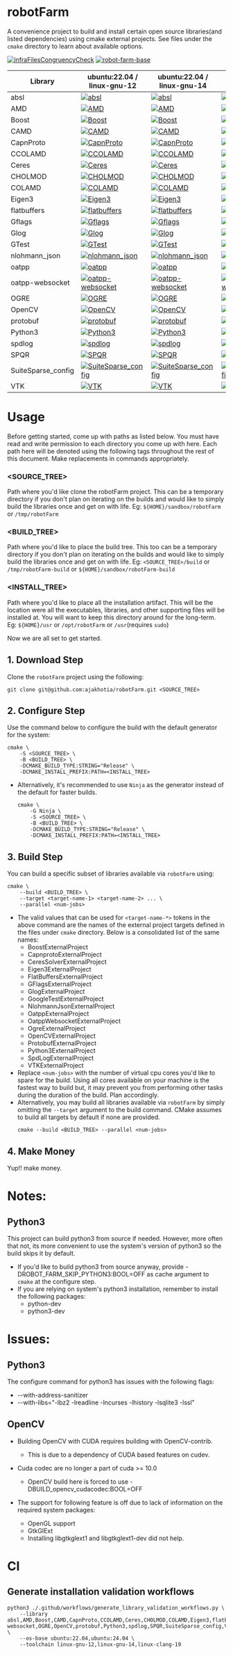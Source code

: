# robotFarm
A convenience project to build and install certain open source libraries(and listed dependencies)
using cmake external projects. See files under the `cmake` directory to learn about available
options. 

[![infraFilesCongruencyCheck](https://github.com/ajakhotia/robotFarm/actions/workflows/infraFilesCongruencyCheck.yaml/badge.svg)](https://github.com/ajakhotia/robotFarm/actions/workflows/infraFilesCongruencyCheck.yaml)  [![robot-farm-base](https://github.com/ajakhotia/robotFarm/actions/workflows/robot-farm-base.yaml/badge.svg)](https://github.com/ajakhotia/robotFarm/actions/workflows/robot-farm-base.yaml)

| Library | ubuntu:22.04 / linux-gnu-12 | ubuntu:22.04 / linux-gnu-14 | ubuntu:22.04 / linux-clang-19 | ubuntu:24.04 / linux-gnu-12 | ubuntu:24.04 / linux-gnu-14 | ubuntu:24.04 / linux-clang-19 |
| --- | --- | --- | --- | --- | --- | --- |
| absl | [![absl](https://github.com/ajakhotia/robotFarm/actions/workflows/validate-absl-ubuntu-22-04-linux-gnu-12.yaml/badge.svg)](https://github.com/ajakhotia/robotFarm/actions/workflows/validate-absl-ubuntu-22-04-linux-gnu-12.yaml) | [![absl](https://github.com/ajakhotia/robotFarm/actions/workflows/validate-absl-ubuntu-22-04-linux-gnu-14.yaml/badge.svg)](https://github.com/ajakhotia/robotFarm/actions/workflows/validate-absl-ubuntu-22-04-linux-gnu-14.yaml) | [![absl](https://github.com/ajakhotia/robotFarm/actions/workflows/validate-absl-ubuntu-22-04-linux-clang-19.yaml/badge.svg)](https://github.com/ajakhotia/robotFarm/actions/workflows/validate-absl-ubuntu-22-04-linux-clang-19.yaml) | [![absl](https://github.com/ajakhotia/robotFarm/actions/workflows/validate-absl-ubuntu-24-04-linux-gnu-12.yaml/badge.svg)](https://github.com/ajakhotia/robotFarm/actions/workflows/validate-absl-ubuntu-24-04-linux-gnu-12.yaml) | [![absl](https://github.com/ajakhotia/robotFarm/actions/workflows/validate-absl-ubuntu-24-04-linux-gnu-14.yaml/badge.svg)](https://github.com/ajakhotia/robotFarm/actions/workflows/validate-absl-ubuntu-24-04-linux-gnu-14.yaml) | [![absl](https://github.com/ajakhotia/robotFarm/actions/workflows/validate-absl-ubuntu-24-04-linux-clang-19.yaml/badge.svg)](https://github.com/ajakhotia/robotFarm/actions/workflows/validate-absl-ubuntu-24-04-linux-clang-19.yaml) |
| AMD | [![AMD](https://github.com/ajakhotia/robotFarm/actions/workflows/validate-AMD-ubuntu-22-04-linux-gnu-12.yaml/badge.svg)](https://github.com/ajakhotia/robotFarm/actions/workflows/validate-AMD-ubuntu-22-04-linux-gnu-12.yaml) | [![AMD](https://github.com/ajakhotia/robotFarm/actions/workflows/validate-AMD-ubuntu-22-04-linux-gnu-14.yaml/badge.svg)](https://github.com/ajakhotia/robotFarm/actions/workflows/validate-AMD-ubuntu-22-04-linux-gnu-14.yaml) | [![AMD](https://github.com/ajakhotia/robotFarm/actions/workflows/validate-AMD-ubuntu-22-04-linux-clang-19.yaml/badge.svg)](https://github.com/ajakhotia/robotFarm/actions/workflows/validate-AMD-ubuntu-22-04-linux-clang-19.yaml) | [![AMD](https://github.com/ajakhotia/robotFarm/actions/workflows/validate-AMD-ubuntu-24-04-linux-gnu-12.yaml/badge.svg)](https://github.com/ajakhotia/robotFarm/actions/workflows/validate-AMD-ubuntu-24-04-linux-gnu-12.yaml) | [![AMD](https://github.com/ajakhotia/robotFarm/actions/workflows/validate-AMD-ubuntu-24-04-linux-gnu-14.yaml/badge.svg)](https://github.com/ajakhotia/robotFarm/actions/workflows/validate-AMD-ubuntu-24-04-linux-gnu-14.yaml) | [![AMD](https://github.com/ajakhotia/robotFarm/actions/workflows/validate-AMD-ubuntu-24-04-linux-clang-19.yaml/badge.svg)](https://github.com/ajakhotia/robotFarm/actions/workflows/validate-AMD-ubuntu-24-04-linux-clang-19.yaml) |
| Boost | [![Boost](https://github.com/ajakhotia/robotFarm/actions/workflows/validate-Boost-ubuntu-22-04-linux-gnu-12.yaml/badge.svg)](https://github.com/ajakhotia/robotFarm/actions/workflows/validate-Boost-ubuntu-22-04-linux-gnu-12.yaml) | [![Boost](https://github.com/ajakhotia/robotFarm/actions/workflows/validate-Boost-ubuntu-22-04-linux-gnu-14.yaml/badge.svg)](https://github.com/ajakhotia/robotFarm/actions/workflows/validate-Boost-ubuntu-22-04-linux-gnu-14.yaml) | [![Boost](https://github.com/ajakhotia/robotFarm/actions/workflows/validate-Boost-ubuntu-22-04-linux-clang-19.yaml/badge.svg)](https://github.com/ajakhotia/robotFarm/actions/workflows/validate-Boost-ubuntu-22-04-linux-clang-19.yaml) | [![Boost](https://github.com/ajakhotia/robotFarm/actions/workflows/validate-Boost-ubuntu-24-04-linux-gnu-12.yaml/badge.svg)](https://github.com/ajakhotia/robotFarm/actions/workflows/validate-Boost-ubuntu-24-04-linux-gnu-12.yaml) | [![Boost](https://github.com/ajakhotia/robotFarm/actions/workflows/validate-Boost-ubuntu-24-04-linux-gnu-14.yaml/badge.svg)](https://github.com/ajakhotia/robotFarm/actions/workflows/validate-Boost-ubuntu-24-04-linux-gnu-14.yaml) | [![Boost](https://github.com/ajakhotia/robotFarm/actions/workflows/validate-Boost-ubuntu-24-04-linux-clang-19.yaml/badge.svg)](https://github.com/ajakhotia/robotFarm/actions/workflows/validate-Boost-ubuntu-24-04-linux-clang-19.yaml) |
| CAMD | [![CAMD](https://github.com/ajakhotia/robotFarm/actions/workflows/validate-CAMD-ubuntu-22-04-linux-gnu-12.yaml/badge.svg)](https://github.com/ajakhotia/robotFarm/actions/workflows/validate-CAMD-ubuntu-22-04-linux-gnu-12.yaml) | [![CAMD](https://github.com/ajakhotia/robotFarm/actions/workflows/validate-CAMD-ubuntu-22-04-linux-gnu-14.yaml/badge.svg)](https://github.com/ajakhotia/robotFarm/actions/workflows/validate-CAMD-ubuntu-22-04-linux-gnu-14.yaml) | [![CAMD](https://github.com/ajakhotia/robotFarm/actions/workflows/validate-CAMD-ubuntu-22-04-linux-clang-19.yaml/badge.svg)](https://github.com/ajakhotia/robotFarm/actions/workflows/validate-CAMD-ubuntu-22-04-linux-clang-19.yaml) | [![CAMD](https://github.com/ajakhotia/robotFarm/actions/workflows/validate-CAMD-ubuntu-24-04-linux-gnu-12.yaml/badge.svg)](https://github.com/ajakhotia/robotFarm/actions/workflows/validate-CAMD-ubuntu-24-04-linux-gnu-12.yaml) | [![CAMD](https://github.com/ajakhotia/robotFarm/actions/workflows/validate-CAMD-ubuntu-24-04-linux-gnu-14.yaml/badge.svg)](https://github.com/ajakhotia/robotFarm/actions/workflows/validate-CAMD-ubuntu-24-04-linux-gnu-14.yaml) | [![CAMD](https://github.com/ajakhotia/robotFarm/actions/workflows/validate-CAMD-ubuntu-24-04-linux-clang-19.yaml/badge.svg)](https://github.com/ajakhotia/robotFarm/actions/workflows/validate-CAMD-ubuntu-24-04-linux-clang-19.yaml) |
| CapnProto | [![CapnProto](https://github.com/ajakhotia/robotFarm/actions/workflows/validate-CapnProto-ubuntu-22-04-linux-gnu-12.yaml/badge.svg)](https://github.com/ajakhotia/robotFarm/actions/workflows/validate-CapnProto-ubuntu-22-04-linux-gnu-12.yaml) | [![CapnProto](https://github.com/ajakhotia/robotFarm/actions/workflows/validate-CapnProto-ubuntu-22-04-linux-gnu-14.yaml/badge.svg)](https://github.com/ajakhotia/robotFarm/actions/workflows/validate-CapnProto-ubuntu-22-04-linux-gnu-14.yaml) | [![CapnProto](https://github.com/ajakhotia/robotFarm/actions/workflows/validate-CapnProto-ubuntu-22-04-linux-clang-19.yaml/badge.svg)](https://github.com/ajakhotia/robotFarm/actions/workflows/validate-CapnProto-ubuntu-22-04-linux-clang-19.yaml) | [![CapnProto](https://github.com/ajakhotia/robotFarm/actions/workflows/validate-CapnProto-ubuntu-24-04-linux-gnu-12.yaml/badge.svg)](https://github.com/ajakhotia/robotFarm/actions/workflows/validate-CapnProto-ubuntu-24-04-linux-gnu-12.yaml) | [![CapnProto](https://github.com/ajakhotia/robotFarm/actions/workflows/validate-CapnProto-ubuntu-24-04-linux-gnu-14.yaml/badge.svg)](https://github.com/ajakhotia/robotFarm/actions/workflows/validate-CapnProto-ubuntu-24-04-linux-gnu-14.yaml) | [![CapnProto](https://github.com/ajakhotia/robotFarm/actions/workflows/validate-CapnProto-ubuntu-24-04-linux-clang-19.yaml/badge.svg)](https://github.com/ajakhotia/robotFarm/actions/workflows/validate-CapnProto-ubuntu-24-04-linux-clang-19.yaml) |
| CCOLAMD | [![CCOLAMD](https://github.com/ajakhotia/robotFarm/actions/workflows/validate-CCOLAMD-ubuntu-22-04-linux-gnu-12.yaml/badge.svg)](https://github.com/ajakhotia/robotFarm/actions/workflows/validate-CCOLAMD-ubuntu-22-04-linux-gnu-12.yaml) | [![CCOLAMD](https://github.com/ajakhotia/robotFarm/actions/workflows/validate-CCOLAMD-ubuntu-22-04-linux-gnu-14.yaml/badge.svg)](https://github.com/ajakhotia/robotFarm/actions/workflows/validate-CCOLAMD-ubuntu-22-04-linux-gnu-14.yaml) | [![CCOLAMD](https://github.com/ajakhotia/robotFarm/actions/workflows/validate-CCOLAMD-ubuntu-22-04-linux-clang-19.yaml/badge.svg)](https://github.com/ajakhotia/robotFarm/actions/workflows/validate-CCOLAMD-ubuntu-22-04-linux-clang-19.yaml) | [![CCOLAMD](https://github.com/ajakhotia/robotFarm/actions/workflows/validate-CCOLAMD-ubuntu-24-04-linux-gnu-12.yaml/badge.svg)](https://github.com/ajakhotia/robotFarm/actions/workflows/validate-CCOLAMD-ubuntu-24-04-linux-gnu-12.yaml) | [![CCOLAMD](https://github.com/ajakhotia/robotFarm/actions/workflows/validate-CCOLAMD-ubuntu-24-04-linux-gnu-14.yaml/badge.svg)](https://github.com/ajakhotia/robotFarm/actions/workflows/validate-CCOLAMD-ubuntu-24-04-linux-gnu-14.yaml) | [![CCOLAMD](https://github.com/ajakhotia/robotFarm/actions/workflows/validate-CCOLAMD-ubuntu-24-04-linux-clang-19.yaml/badge.svg)](https://github.com/ajakhotia/robotFarm/actions/workflows/validate-CCOLAMD-ubuntu-24-04-linux-clang-19.yaml) |
| Ceres | [![Ceres](https://github.com/ajakhotia/robotFarm/actions/workflows/validate-Ceres-ubuntu-22-04-linux-gnu-12.yaml/badge.svg)](https://github.com/ajakhotia/robotFarm/actions/workflows/validate-Ceres-ubuntu-22-04-linux-gnu-12.yaml) | [![Ceres](https://github.com/ajakhotia/robotFarm/actions/workflows/validate-Ceres-ubuntu-22-04-linux-gnu-14.yaml/badge.svg)](https://github.com/ajakhotia/robotFarm/actions/workflows/validate-Ceres-ubuntu-22-04-linux-gnu-14.yaml) | [![Ceres](https://github.com/ajakhotia/robotFarm/actions/workflows/validate-Ceres-ubuntu-22-04-linux-clang-19.yaml/badge.svg)](https://github.com/ajakhotia/robotFarm/actions/workflows/validate-Ceres-ubuntu-22-04-linux-clang-19.yaml) | [![Ceres](https://github.com/ajakhotia/robotFarm/actions/workflows/validate-Ceres-ubuntu-24-04-linux-gnu-12.yaml/badge.svg)](https://github.com/ajakhotia/robotFarm/actions/workflows/validate-Ceres-ubuntu-24-04-linux-gnu-12.yaml) | [![Ceres](https://github.com/ajakhotia/robotFarm/actions/workflows/validate-Ceres-ubuntu-24-04-linux-gnu-14.yaml/badge.svg)](https://github.com/ajakhotia/robotFarm/actions/workflows/validate-Ceres-ubuntu-24-04-linux-gnu-14.yaml) | [![Ceres](https://github.com/ajakhotia/robotFarm/actions/workflows/validate-Ceres-ubuntu-24-04-linux-clang-19.yaml/badge.svg)](https://github.com/ajakhotia/robotFarm/actions/workflows/validate-Ceres-ubuntu-24-04-linux-clang-19.yaml) |
| CHOLMOD | [![CHOLMOD](https://github.com/ajakhotia/robotFarm/actions/workflows/validate-CHOLMOD-ubuntu-22-04-linux-gnu-12.yaml/badge.svg)](https://github.com/ajakhotia/robotFarm/actions/workflows/validate-CHOLMOD-ubuntu-22-04-linux-gnu-12.yaml) | [![CHOLMOD](https://github.com/ajakhotia/robotFarm/actions/workflows/validate-CHOLMOD-ubuntu-22-04-linux-gnu-14.yaml/badge.svg)](https://github.com/ajakhotia/robotFarm/actions/workflows/validate-CHOLMOD-ubuntu-22-04-linux-gnu-14.yaml) | [![CHOLMOD](https://github.com/ajakhotia/robotFarm/actions/workflows/validate-CHOLMOD-ubuntu-22-04-linux-clang-19.yaml/badge.svg)](https://github.com/ajakhotia/robotFarm/actions/workflows/validate-CHOLMOD-ubuntu-22-04-linux-clang-19.yaml) | [![CHOLMOD](https://github.com/ajakhotia/robotFarm/actions/workflows/validate-CHOLMOD-ubuntu-24-04-linux-gnu-12.yaml/badge.svg)](https://github.com/ajakhotia/robotFarm/actions/workflows/validate-CHOLMOD-ubuntu-24-04-linux-gnu-12.yaml) | [![CHOLMOD](https://github.com/ajakhotia/robotFarm/actions/workflows/validate-CHOLMOD-ubuntu-24-04-linux-gnu-14.yaml/badge.svg)](https://github.com/ajakhotia/robotFarm/actions/workflows/validate-CHOLMOD-ubuntu-24-04-linux-gnu-14.yaml) | [![CHOLMOD](https://github.com/ajakhotia/robotFarm/actions/workflows/validate-CHOLMOD-ubuntu-24-04-linux-clang-19.yaml/badge.svg)](https://github.com/ajakhotia/robotFarm/actions/workflows/validate-CHOLMOD-ubuntu-24-04-linux-clang-19.yaml) |
| COLAMD | [![COLAMD](https://github.com/ajakhotia/robotFarm/actions/workflows/validate-COLAMD-ubuntu-22-04-linux-gnu-12.yaml/badge.svg)](https://github.com/ajakhotia/robotFarm/actions/workflows/validate-COLAMD-ubuntu-22-04-linux-gnu-12.yaml) | [![COLAMD](https://github.com/ajakhotia/robotFarm/actions/workflows/validate-COLAMD-ubuntu-22-04-linux-gnu-14.yaml/badge.svg)](https://github.com/ajakhotia/robotFarm/actions/workflows/validate-COLAMD-ubuntu-22-04-linux-gnu-14.yaml) | [![COLAMD](https://github.com/ajakhotia/robotFarm/actions/workflows/validate-COLAMD-ubuntu-22-04-linux-clang-19.yaml/badge.svg)](https://github.com/ajakhotia/robotFarm/actions/workflows/validate-COLAMD-ubuntu-22-04-linux-clang-19.yaml) | [![COLAMD](https://github.com/ajakhotia/robotFarm/actions/workflows/validate-COLAMD-ubuntu-24-04-linux-gnu-12.yaml/badge.svg)](https://github.com/ajakhotia/robotFarm/actions/workflows/validate-COLAMD-ubuntu-24-04-linux-gnu-12.yaml) | [![COLAMD](https://github.com/ajakhotia/robotFarm/actions/workflows/validate-COLAMD-ubuntu-24-04-linux-gnu-14.yaml/badge.svg)](https://github.com/ajakhotia/robotFarm/actions/workflows/validate-COLAMD-ubuntu-24-04-linux-gnu-14.yaml) | [![COLAMD](https://github.com/ajakhotia/robotFarm/actions/workflows/validate-COLAMD-ubuntu-24-04-linux-clang-19.yaml/badge.svg)](https://github.com/ajakhotia/robotFarm/actions/workflows/validate-COLAMD-ubuntu-24-04-linux-clang-19.yaml) |
| Eigen3 | [![Eigen3](https://github.com/ajakhotia/robotFarm/actions/workflows/validate-Eigen3-ubuntu-22-04-linux-gnu-12.yaml/badge.svg)](https://github.com/ajakhotia/robotFarm/actions/workflows/validate-Eigen3-ubuntu-22-04-linux-gnu-12.yaml) | [![Eigen3](https://github.com/ajakhotia/robotFarm/actions/workflows/validate-Eigen3-ubuntu-22-04-linux-gnu-14.yaml/badge.svg)](https://github.com/ajakhotia/robotFarm/actions/workflows/validate-Eigen3-ubuntu-22-04-linux-gnu-14.yaml) | [![Eigen3](https://github.com/ajakhotia/robotFarm/actions/workflows/validate-Eigen3-ubuntu-22-04-linux-clang-19.yaml/badge.svg)](https://github.com/ajakhotia/robotFarm/actions/workflows/validate-Eigen3-ubuntu-22-04-linux-clang-19.yaml) | [![Eigen3](https://github.com/ajakhotia/robotFarm/actions/workflows/validate-Eigen3-ubuntu-24-04-linux-gnu-12.yaml/badge.svg)](https://github.com/ajakhotia/robotFarm/actions/workflows/validate-Eigen3-ubuntu-24-04-linux-gnu-12.yaml) | [![Eigen3](https://github.com/ajakhotia/robotFarm/actions/workflows/validate-Eigen3-ubuntu-24-04-linux-gnu-14.yaml/badge.svg)](https://github.com/ajakhotia/robotFarm/actions/workflows/validate-Eigen3-ubuntu-24-04-linux-gnu-14.yaml) | [![Eigen3](https://github.com/ajakhotia/robotFarm/actions/workflows/validate-Eigen3-ubuntu-24-04-linux-clang-19.yaml/badge.svg)](https://github.com/ajakhotia/robotFarm/actions/workflows/validate-Eigen3-ubuntu-24-04-linux-clang-19.yaml) |
| flatbuffers | [![flatbuffers](https://github.com/ajakhotia/robotFarm/actions/workflows/validate-flatbuffers-ubuntu-22-04-linux-gnu-12.yaml/badge.svg)](https://github.com/ajakhotia/robotFarm/actions/workflows/validate-flatbuffers-ubuntu-22-04-linux-gnu-12.yaml) | [![flatbuffers](https://github.com/ajakhotia/robotFarm/actions/workflows/validate-flatbuffers-ubuntu-22-04-linux-gnu-14.yaml/badge.svg)](https://github.com/ajakhotia/robotFarm/actions/workflows/validate-flatbuffers-ubuntu-22-04-linux-gnu-14.yaml) | [![flatbuffers](https://github.com/ajakhotia/robotFarm/actions/workflows/validate-flatbuffers-ubuntu-22-04-linux-clang-19.yaml/badge.svg)](https://github.com/ajakhotia/robotFarm/actions/workflows/validate-flatbuffers-ubuntu-22-04-linux-clang-19.yaml) | [![flatbuffers](https://github.com/ajakhotia/robotFarm/actions/workflows/validate-flatbuffers-ubuntu-24-04-linux-gnu-12.yaml/badge.svg)](https://github.com/ajakhotia/robotFarm/actions/workflows/validate-flatbuffers-ubuntu-24-04-linux-gnu-12.yaml) | [![flatbuffers](https://github.com/ajakhotia/robotFarm/actions/workflows/validate-flatbuffers-ubuntu-24-04-linux-gnu-14.yaml/badge.svg)](https://github.com/ajakhotia/robotFarm/actions/workflows/validate-flatbuffers-ubuntu-24-04-linux-gnu-14.yaml) | [![flatbuffers](https://github.com/ajakhotia/robotFarm/actions/workflows/validate-flatbuffers-ubuntu-24-04-linux-clang-19.yaml/badge.svg)](https://github.com/ajakhotia/robotFarm/actions/workflows/validate-flatbuffers-ubuntu-24-04-linux-clang-19.yaml) |
| Gflags | [![Gflags](https://github.com/ajakhotia/robotFarm/actions/workflows/validate-Gflags-ubuntu-22-04-linux-gnu-12.yaml/badge.svg)](https://github.com/ajakhotia/robotFarm/actions/workflows/validate-Gflags-ubuntu-22-04-linux-gnu-12.yaml) | [![Gflags](https://github.com/ajakhotia/robotFarm/actions/workflows/validate-Gflags-ubuntu-22-04-linux-gnu-14.yaml/badge.svg)](https://github.com/ajakhotia/robotFarm/actions/workflows/validate-Gflags-ubuntu-22-04-linux-gnu-14.yaml) | [![Gflags](https://github.com/ajakhotia/robotFarm/actions/workflows/validate-Gflags-ubuntu-22-04-linux-clang-19.yaml/badge.svg)](https://github.com/ajakhotia/robotFarm/actions/workflows/validate-Gflags-ubuntu-22-04-linux-clang-19.yaml) | [![Gflags](https://github.com/ajakhotia/robotFarm/actions/workflows/validate-Gflags-ubuntu-24-04-linux-gnu-12.yaml/badge.svg)](https://github.com/ajakhotia/robotFarm/actions/workflows/validate-Gflags-ubuntu-24-04-linux-gnu-12.yaml) | [![Gflags](https://github.com/ajakhotia/robotFarm/actions/workflows/validate-Gflags-ubuntu-24-04-linux-gnu-14.yaml/badge.svg)](https://github.com/ajakhotia/robotFarm/actions/workflows/validate-Gflags-ubuntu-24-04-linux-gnu-14.yaml) | [![Gflags](https://github.com/ajakhotia/robotFarm/actions/workflows/validate-Gflags-ubuntu-24-04-linux-clang-19.yaml/badge.svg)](https://github.com/ajakhotia/robotFarm/actions/workflows/validate-Gflags-ubuntu-24-04-linux-clang-19.yaml) |
| Glog | [![Glog](https://github.com/ajakhotia/robotFarm/actions/workflows/validate-Glog-ubuntu-22-04-linux-gnu-12.yaml/badge.svg)](https://github.com/ajakhotia/robotFarm/actions/workflows/validate-Glog-ubuntu-22-04-linux-gnu-12.yaml) | [![Glog](https://github.com/ajakhotia/robotFarm/actions/workflows/validate-Glog-ubuntu-22-04-linux-gnu-14.yaml/badge.svg)](https://github.com/ajakhotia/robotFarm/actions/workflows/validate-Glog-ubuntu-22-04-linux-gnu-14.yaml) | [![Glog](https://github.com/ajakhotia/robotFarm/actions/workflows/validate-Glog-ubuntu-22-04-linux-clang-19.yaml/badge.svg)](https://github.com/ajakhotia/robotFarm/actions/workflows/validate-Glog-ubuntu-22-04-linux-clang-19.yaml) | [![Glog](https://github.com/ajakhotia/robotFarm/actions/workflows/validate-Glog-ubuntu-24-04-linux-gnu-12.yaml/badge.svg)](https://github.com/ajakhotia/robotFarm/actions/workflows/validate-Glog-ubuntu-24-04-linux-gnu-12.yaml) | [![Glog](https://github.com/ajakhotia/robotFarm/actions/workflows/validate-Glog-ubuntu-24-04-linux-gnu-14.yaml/badge.svg)](https://github.com/ajakhotia/robotFarm/actions/workflows/validate-Glog-ubuntu-24-04-linux-gnu-14.yaml) | [![Glog](https://github.com/ajakhotia/robotFarm/actions/workflows/validate-Glog-ubuntu-24-04-linux-clang-19.yaml/badge.svg)](https://github.com/ajakhotia/robotFarm/actions/workflows/validate-Glog-ubuntu-24-04-linux-clang-19.yaml) |
| GTest | [![GTest](https://github.com/ajakhotia/robotFarm/actions/workflows/validate-GTest-ubuntu-22-04-linux-gnu-12.yaml/badge.svg)](https://github.com/ajakhotia/robotFarm/actions/workflows/validate-GTest-ubuntu-22-04-linux-gnu-12.yaml) | [![GTest](https://github.com/ajakhotia/robotFarm/actions/workflows/validate-GTest-ubuntu-22-04-linux-gnu-14.yaml/badge.svg)](https://github.com/ajakhotia/robotFarm/actions/workflows/validate-GTest-ubuntu-22-04-linux-gnu-14.yaml) | [![GTest](https://github.com/ajakhotia/robotFarm/actions/workflows/validate-GTest-ubuntu-22-04-linux-clang-19.yaml/badge.svg)](https://github.com/ajakhotia/robotFarm/actions/workflows/validate-GTest-ubuntu-22-04-linux-clang-19.yaml) | [![GTest](https://github.com/ajakhotia/robotFarm/actions/workflows/validate-GTest-ubuntu-24-04-linux-gnu-12.yaml/badge.svg)](https://github.com/ajakhotia/robotFarm/actions/workflows/validate-GTest-ubuntu-24-04-linux-gnu-12.yaml) | [![GTest](https://github.com/ajakhotia/robotFarm/actions/workflows/validate-GTest-ubuntu-24-04-linux-gnu-14.yaml/badge.svg)](https://github.com/ajakhotia/robotFarm/actions/workflows/validate-GTest-ubuntu-24-04-linux-gnu-14.yaml) | [![GTest](https://github.com/ajakhotia/robotFarm/actions/workflows/validate-GTest-ubuntu-24-04-linux-clang-19.yaml/badge.svg)](https://github.com/ajakhotia/robotFarm/actions/workflows/validate-GTest-ubuntu-24-04-linux-clang-19.yaml) |
| nlohmann_json | [![nlohmann_json](https://github.com/ajakhotia/robotFarm/actions/workflows/validate-nlohmann_json-ubuntu-22-04-linux-gnu-12.yaml/badge.svg)](https://github.com/ajakhotia/robotFarm/actions/workflows/validate-nlohmann_json-ubuntu-22-04-linux-gnu-12.yaml) | [![nlohmann_json](https://github.com/ajakhotia/robotFarm/actions/workflows/validate-nlohmann_json-ubuntu-22-04-linux-gnu-14.yaml/badge.svg)](https://github.com/ajakhotia/robotFarm/actions/workflows/validate-nlohmann_json-ubuntu-22-04-linux-gnu-14.yaml) | [![nlohmann_json](https://github.com/ajakhotia/robotFarm/actions/workflows/validate-nlohmann_json-ubuntu-22-04-linux-clang-19.yaml/badge.svg)](https://github.com/ajakhotia/robotFarm/actions/workflows/validate-nlohmann_json-ubuntu-22-04-linux-clang-19.yaml) | [![nlohmann_json](https://github.com/ajakhotia/robotFarm/actions/workflows/validate-nlohmann_json-ubuntu-24-04-linux-gnu-12.yaml/badge.svg)](https://github.com/ajakhotia/robotFarm/actions/workflows/validate-nlohmann_json-ubuntu-24-04-linux-gnu-12.yaml) | [![nlohmann_json](https://github.com/ajakhotia/robotFarm/actions/workflows/validate-nlohmann_json-ubuntu-24-04-linux-gnu-14.yaml/badge.svg)](https://github.com/ajakhotia/robotFarm/actions/workflows/validate-nlohmann_json-ubuntu-24-04-linux-gnu-14.yaml) | [![nlohmann_json](https://github.com/ajakhotia/robotFarm/actions/workflows/validate-nlohmann_json-ubuntu-24-04-linux-clang-19.yaml/badge.svg)](https://github.com/ajakhotia/robotFarm/actions/workflows/validate-nlohmann_json-ubuntu-24-04-linux-clang-19.yaml) |
| oatpp | [![oatpp](https://github.com/ajakhotia/robotFarm/actions/workflows/validate-oatpp-ubuntu-22-04-linux-gnu-12.yaml/badge.svg)](https://github.com/ajakhotia/robotFarm/actions/workflows/validate-oatpp-ubuntu-22-04-linux-gnu-12.yaml) | [![oatpp](https://github.com/ajakhotia/robotFarm/actions/workflows/validate-oatpp-ubuntu-22-04-linux-gnu-14.yaml/badge.svg)](https://github.com/ajakhotia/robotFarm/actions/workflows/validate-oatpp-ubuntu-22-04-linux-gnu-14.yaml) | [![oatpp](https://github.com/ajakhotia/robotFarm/actions/workflows/validate-oatpp-ubuntu-22-04-linux-clang-19.yaml/badge.svg)](https://github.com/ajakhotia/robotFarm/actions/workflows/validate-oatpp-ubuntu-22-04-linux-clang-19.yaml) | [![oatpp](https://github.com/ajakhotia/robotFarm/actions/workflows/validate-oatpp-ubuntu-24-04-linux-gnu-12.yaml/badge.svg)](https://github.com/ajakhotia/robotFarm/actions/workflows/validate-oatpp-ubuntu-24-04-linux-gnu-12.yaml) | [![oatpp](https://github.com/ajakhotia/robotFarm/actions/workflows/validate-oatpp-ubuntu-24-04-linux-gnu-14.yaml/badge.svg)](https://github.com/ajakhotia/robotFarm/actions/workflows/validate-oatpp-ubuntu-24-04-linux-gnu-14.yaml) | [![oatpp](https://github.com/ajakhotia/robotFarm/actions/workflows/validate-oatpp-ubuntu-24-04-linux-clang-19.yaml/badge.svg)](https://github.com/ajakhotia/robotFarm/actions/workflows/validate-oatpp-ubuntu-24-04-linux-clang-19.yaml) |
| oatpp-websocket | [![oatpp-websocket](https://github.com/ajakhotia/robotFarm/actions/workflows/validate-oatpp-websocket-ubuntu-22-04-linux-gnu-12.yaml/badge.svg)](https://github.com/ajakhotia/robotFarm/actions/workflows/validate-oatpp-websocket-ubuntu-22-04-linux-gnu-12.yaml) | [![oatpp-websocket](https://github.com/ajakhotia/robotFarm/actions/workflows/validate-oatpp-websocket-ubuntu-22-04-linux-gnu-14.yaml/badge.svg)](https://github.com/ajakhotia/robotFarm/actions/workflows/validate-oatpp-websocket-ubuntu-22-04-linux-gnu-14.yaml) | [![oatpp-websocket](https://github.com/ajakhotia/robotFarm/actions/workflows/validate-oatpp-websocket-ubuntu-22-04-linux-clang-19.yaml/badge.svg)](https://github.com/ajakhotia/robotFarm/actions/workflows/validate-oatpp-websocket-ubuntu-22-04-linux-clang-19.yaml) | [![oatpp-websocket](https://github.com/ajakhotia/robotFarm/actions/workflows/validate-oatpp-websocket-ubuntu-24-04-linux-gnu-12.yaml/badge.svg)](https://github.com/ajakhotia/robotFarm/actions/workflows/validate-oatpp-websocket-ubuntu-24-04-linux-gnu-12.yaml) | [![oatpp-websocket](https://github.com/ajakhotia/robotFarm/actions/workflows/validate-oatpp-websocket-ubuntu-24-04-linux-gnu-14.yaml/badge.svg)](https://github.com/ajakhotia/robotFarm/actions/workflows/validate-oatpp-websocket-ubuntu-24-04-linux-gnu-14.yaml) | [![oatpp-websocket](https://github.com/ajakhotia/robotFarm/actions/workflows/validate-oatpp-websocket-ubuntu-24-04-linux-clang-19.yaml/badge.svg)](https://github.com/ajakhotia/robotFarm/actions/workflows/validate-oatpp-websocket-ubuntu-24-04-linux-clang-19.yaml) |
| OGRE | [![OGRE](https://github.com/ajakhotia/robotFarm/actions/workflows/validate-OGRE-ubuntu-22-04-linux-gnu-12.yaml/badge.svg)](https://github.com/ajakhotia/robotFarm/actions/workflows/validate-OGRE-ubuntu-22-04-linux-gnu-12.yaml) | [![OGRE](https://github.com/ajakhotia/robotFarm/actions/workflows/validate-OGRE-ubuntu-22-04-linux-gnu-14.yaml/badge.svg)](https://github.com/ajakhotia/robotFarm/actions/workflows/validate-OGRE-ubuntu-22-04-linux-gnu-14.yaml) | [![OGRE](https://github.com/ajakhotia/robotFarm/actions/workflows/validate-OGRE-ubuntu-22-04-linux-clang-19.yaml/badge.svg)](https://github.com/ajakhotia/robotFarm/actions/workflows/validate-OGRE-ubuntu-22-04-linux-clang-19.yaml) | [![OGRE](https://github.com/ajakhotia/robotFarm/actions/workflows/validate-OGRE-ubuntu-24-04-linux-gnu-12.yaml/badge.svg)](https://github.com/ajakhotia/robotFarm/actions/workflows/validate-OGRE-ubuntu-24-04-linux-gnu-12.yaml) | [![OGRE](https://github.com/ajakhotia/robotFarm/actions/workflows/validate-OGRE-ubuntu-24-04-linux-gnu-14.yaml/badge.svg)](https://github.com/ajakhotia/robotFarm/actions/workflows/validate-OGRE-ubuntu-24-04-linux-gnu-14.yaml) | [![OGRE](https://github.com/ajakhotia/robotFarm/actions/workflows/validate-OGRE-ubuntu-24-04-linux-clang-19.yaml/badge.svg)](https://github.com/ajakhotia/robotFarm/actions/workflows/validate-OGRE-ubuntu-24-04-linux-clang-19.yaml) |
| OpenCV | [![OpenCV](https://github.com/ajakhotia/robotFarm/actions/workflows/validate-OpenCV-ubuntu-22-04-linux-gnu-12.yaml/badge.svg)](https://github.com/ajakhotia/robotFarm/actions/workflows/validate-OpenCV-ubuntu-22-04-linux-gnu-12.yaml) | [![OpenCV](https://github.com/ajakhotia/robotFarm/actions/workflows/validate-OpenCV-ubuntu-22-04-linux-gnu-14.yaml/badge.svg)](https://github.com/ajakhotia/robotFarm/actions/workflows/validate-OpenCV-ubuntu-22-04-linux-gnu-14.yaml) | [![OpenCV](https://github.com/ajakhotia/robotFarm/actions/workflows/validate-OpenCV-ubuntu-22-04-linux-clang-19.yaml/badge.svg)](https://github.com/ajakhotia/robotFarm/actions/workflows/validate-OpenCV-ubuntu-22-04-linux-clang-19.yaml) | [![OpenCV](https://github.com/ajakhotia/robotFarm/actions/workflows/validate-OpenCV-ubuntu-24-04-linux-gnu-12.yaml/badge.svg)](https://github.com/ajakhotia/robotFarm/actions/workflows/validate-OpenCV-ubuntu-24-04-linux-gnu-12.yaml) | [![OpenCV](https://github.com/ajakhotia/robotFarm/actions/workflows/validate-OpenCV-ubuntu-24-04-linux-gnu-14.yaml/badge.svg)](https://github.com/ajakhotia/robotFarm/actions/workflows/validate-OpenCV-ubuntu-24-04-linux-gnu-14.yaml) | [![OpenCV](https://github.com/ajakhotia/robotFarm/actions/workflows/validate-OpenCV-ubuntu-24-04-linux-clang-19.yaml/badge.svg)](https://github.com/ajakhotia/robotFarm/actions/workflows/validate-OpenCV-ubuntu-24-04-linux-clang-19.yaml) |
| protobuf | [![protobuf](https://github.com/ajakhotia/robotFarm/actions/workflows/validate-protobuf-ubuntu-22-04-linux-gnu-12.yaml/badge.svg)](https://github.com/ajakhotia/robotFarm/actions/workflows/validate-protobuf-ubuntu-22-04-linux-gnu-12.yaml) | [![protobuf](https://github.com/ajakhotia/robotFarm/actions/workflows/validate-protobuf-ubuntu-22-04-linux-gnu-14.yaml/badge.svg)](https://github.com/ajakhotia/robotFarm/actions/workflows/validate-protobuf-ubuntu-22-04-linux-gnu-14.yaml) | [![protobuf](https://github.com/ajakhotia/robotFarm/actions/workflows/validate-protobuf-ubuntu-22-04-linux-clang-19.yaml/badge.svg)](https://github.com/ajakhotia/robotFarm/actions/workflows/validate-protobuf-ubuntu-22-04-linux-clang-19.yaml) | [![protobuf](https://github.com/ajakhotia/robotFarm/actions/workflows/validate-protobuf-ubuntu-24-04-linux-gnu-12.yaml/badge.svg)](https://github.com/ajakhotia/robotFarm/actions/workflows/validate-protobuf-ubuntu-24-04-linux-gnu-12.yaml) | [![protobuf](https://github.com/ajakhotia/robotFarm/actions/workflows/validate-protobuf-ubuntu-24-04-linux-gnu-14.yaml/badge.svg)](https://github.com/ajakhotia/robotFarm/actions/workflows/validate-protobuf-ubuntu-24-04-linux-gnu-14.yaml) | [![protobuf](https://github.com/ajakhotia/robotFarm/actions/workflows/validate-protobuf-ubuntu-24-04-linux-clang-19.yaml/badge.svg)](https://github.com/ajakhotia/robotFarm/actions/workflows/validate-protobuf-ubuntu-24-04-linux-clang-19.yaml) |
| Python3 | [![Python3](https://github.com/ajakhotia/robotFarm/actions/workflows/validate-Python3-ubuntu-22-04-linux-gnu-12.yaml/badge.svg)](https://github.com/ajakhotia/robotFarm/actions/workflows/validate-Python3-ubuntu-22-04-linux-gnu-12.yaml) | [![Python3](https://github.com/ajakhotia/robotFarm/actions/workflows/validate-Python3-ubuntu-22-04-linux-gnu-14.yaml/badge.svg)](https://github.com/ajakhotia/robotFarm/actions/workflows/validate-Python3-ubuntu-22-04-linux-gnu-14.yaml) | [![Python3](https://github.com/ajakhotia/robotFarm/actions/workflows/validate-Python3-ubuntu-22-04-linux-clang-19.yaml/badge.svg)](https://github.com/ajakhotia/robotFarm/actions/workflows/validate-Python3-ubuntu-22-04-linux-clang-19.yaml) | [![Python3](https://github.com/ajakhotia/robotFarm/actions/workflows/validate-Python3-ubuntu-24-04-linux-gnu-12.yaml/badge.svg)](https://github.com/ajakhotia/robotFarm/actions/workflows/validate-Python3-ubuntu-24-04-linux-gnu-12.yaml) | [![Python3](https://github.com/ajakhotia/robotFarm/actions/workflows/validate-Python3-ubuntu-24-04-linux-gnu-14.yaml/badge.svg)](https://github.com/ajakhotia/robotFarm/actions/workflows/validate-Python3-ubuntu-24-04-linux-gnu-14.yaml) | [![Python3](https://github.com/ajakhotia/robotFarm/actions/workflows/validate-Python3-ubuntu-24-04-linux-clang-19.yaml/badge.svg)](https://github.com/ajakhotia/robotFarm/actions/workflows/validate-Python3-ubuntu-24-04-linux-clang-19.yaml) |
| spdlog | [![spdlog](https://github.com/ajakhotia/robotFarm/actions/workflows/validate-spdlog-ubuntu-22-04-linux-gnu-12.yaml/badge.svg)](https://github.com/ajakhotia/robotFarm/actions/workflows/validate-spdlog-ubuntu-22-04-linux-gnu-12.yaml) | [![spdlog](https://github.com/ajakhotia/robotFarm/actions/workflows/validate-spdlog-ubuntu-22-04-linux-gnu-14.yaml/badge.svg)](https://github.com/ajakhotia/robotFarm/actions/workflows/validate-spdlog-ubuntu-22-04-linux-gnu-14.yaml) | [![spdlog](https://github.com/ajakhotia/robotFarm/actions/workflows/validate-spdlog-ubuntu-22-04-linux-clang-19.yaml/badge.svg)](https://github.com/ajakhotia/robotFarm/actions/workflows/validate-spdlog-ubuntu-22-04-linux-clang-19.yaml) | [![spdlog](https://github.com/ajakhotia/robotFarm/actions/workflows/validate-spdlog-ubuntu-24-04-linux-gnu-12.yaml/badge.svg)](https://github.com/ajakhotia/robotFarm/actions/workflows/validate-spdlog-ubuntu-24-04-linux-gnu-12.yaml) | [![spdlog](https://github.com/ajakhotia/robotFarm/actions/workflows/validate-spdlog-ubuntu-24-04-linux-gnu-14.yaml/badge.svg)](https://github.com/ajakhotia/robotFarm/actions/workflows/validate-spdlog-ubuntu-24-04-linux-gnu-14.yaml) | [![spdlog](https://github.com/ajakhotia/robotFarm/actions/workflows/validate-spdlog-ubuntu-24-04-linux-clang-19.yaml/badge.svg)](https://github.com/ajakhotia/robotFarm/actions/workflows/validate-spdlog-ubuntu-24-04-linux-clang-19.yaml) |
| SPQR | [![SPQR](https://github.com/ajakhotia/robotFarm/actions/workflows/validate-SPQR-ubuntu-22-04-linux-gnu-12.yaml/badge.svg)](https://github.com/ajakhotia/robotFarm/actions/workflows/validate-SPQR-ubuntu-22-04-linux-gnu-12.yaml) | [![SPQR](https://github.com/ajakhotia/robotFarm/actions/workflows/validate-SPQR-ubuntu-22-04-linux-gnu-14.yaml/badge.svg)](https://github.com/ajakhotia/robotFarm/actions/workflows/validate-SPQR-ubuntu-22-04-linux-gnu-14.yaml) | [![SPQR](https://github.com/ajakhotia/robotFarm/actions/workflows/validate-SPQR-ubuntu-22-04-linux-clang-19.yaml/badge.svg)](https://github.com/ajakhotia/robotFarm/actions/workflows/validate-SPQR-ubuntu-22-04-linux-clang-19.yaml) | [![SPQR](https://github.com/ajakhotia/robotFarm/actions/workflows/validate-SPQR-ubuntu-24-04-linux-gnu-12.yaml/badge.svg)](https://github.com/ajakhotia/robotFarm/actions/workflows/validate-SPQR-ubuntu-24-04-linux-gnu-12.yaml) | [![SPQR](https://github.com/ajakhotia/robotFarm/actions/workflows/validate-SPQR-ubuntu-24-04-linux-gnu-14.yaml/badge.svg)](https://github.com/ajakhotia/robotFarm/actions/workflows/validate-SPQR-ubuntu-24-04-linux-gnu-14.yaml) | [![SPQR](https://github.com/ajakhotia/robotFarm/actions/workflows/validate-SPQR-ubuntu-24-04-linux-clang-19.yaml/badge.svg)](https://github.com/ajakhotia/robotFarm/actions/workflows/validate-SPQR-ubuntu-24-04-linux-clang-19.yaml) |
| SuiteSparse_config | [![SuiteSparse_config](https://github.com/ajakhotia/robotFarm/actions/workflows/validate-SuiteSparse_config-ubuntu-22-04-linux-gnu-12.yaml/badge.svg)](https://github.com/ajakhotia/robotFarm/actions/workflows/validate-SuiteSparse_config-ubuntu-22-04-linux-gnu-12.yaml) | [![SuiteSparse_config](https://github.com/ajakhotia/robotFarm/actions/workflows/validate-SuiteSparse_config-ubuntu-22-04-linux-gnu-14.yaml/badge.svg)](https://github.com/ajakhotia/robotFarm/actions/workflows/validate-SuiteSparse_config-ubuntu-22-04-linux-gnu-14.yaml) | [![SuiteSparse_config](https://github.com/ajakhotia/robotFarm/actions/workflows/validate-SuiteSparse_config-ubuntu-22-04-linux-clang-19.yaml/badge.svg)](https://github.com/ajakhotia/robotFarm/actions/workflows/validate-SuiteSparse_config-ubuntu-22-04-linux-clang-19.yaml) | [![SuiteSparse_config](https://github.com/ajakhotia/robotFarm/actions/workflows/validate-SuiteSparse_config-ubuntu-24-04-linux-gnu-12.yaml/badge.svg)](https://github.com/ajakhotia/robotFarm/actions/workflows/validate-SuiteSparse_config-ubuntu-24-04-linux-gnu-12.yaml) | [![SuiteSparse_config](https://github.com/ajakhotia/robotFarm/actions/workflows/validate-SuiteSparse_config-ubuntu-24-04-linux-gnu-14.yaml/badge.svg)](https://github.com/ajakhotia/robotFarm/actions/workflows/validate-SuiteSparse_config-ubuntu-24-04-linux-gnu-14.yaml) | [![SuiteSparse_config](https://github.com/ajakhotia/robotFarm/actions/workflows/validate-SuiteSparse_config-ubuntu-24-04-linux-clang-19.yaml/badge.svg)](https://github.com/ajakhotia/robotFarm/actions/workflows/validate-SuiteSparse_config-ubuntu-24-04-linux-clang-19.yaml) |
| VTK | [![VTK](https://github.com/ajakhotia/robotFarm/actions/workflows/validate-VTK-ubuntu-22-04-linux-gnu-12.yaml/badge.svg)](https://github.com/ajakhotia/robotFarm/actions/workflows/validate-VTK-ubuntu-22-04-linux-gnu-12.yaml) | [![VTK](https://github.com/ajakhotia/robotFarm/actions/workflows/validate-VTK-ubuntu-22-04-linux-gnu-14.yaml/badge.svg)](https://github.com/ajakhotia/robotFarm/actions/workflows/validate-VTK-ubuntu-22-04-linux-gnu-14.yaml) | [![VTK](https://github.com/ajakhotia/robotFarm/actions/workflows/validate-VTK-ubuntu-22-04-linux-clang-19.yaml/badge.svg)](https://github.com/ajakhotia/robotFarm/actions/workflows/validate-VTK-ubuntu-22-04-linux-clang-19.yaml) | [![VTK](https://github.com/ajakhotia/robotFarm/actions/workflows/validate-VTK-ubuntu-24-04-linux-gnu-12.yaml/badge.svg)](https://github.com/ajakhotia/robotFarm/actions/workflows/validate-VTK-ubuntu-24-04-linux-gnu-12.yaml) | [![VTK](https://github.com/ajakhotia/robotFarm/actions/workflows/validate-VTK-ubuntu-24-04-linux-gnu-14.yaml/badge.svg)](https://github.com/ajakhotia/robotFarm/actions/workflows/validate-VTK-ubuntu-24-04-linux-gnu-14.yaml) | [![VTK](https://github.com/ajakhotia/robotFarm/actions/workflows/validate-VTK-ubuntu-24-04-linux-clang-19.yaml/badge.svg)](https://github.com/ajakhotia/robotFarm/actions/workflows/validate-VTK-ubuntu-24-04-linux-clang-19.yaml) |

# Usage
Before getting started, come up with paths as listed below. You must have read and write 
permission to each directory you come up with here. Each path here will be denoted using the
following tags throughout the rest of this document. Make replacements in commands appropriately.

### <SOURCE_TREE>
Path where you'd like clone the robotFarm project. This can be a temporary directory if you 
don't plan on iterating on the builds and would like to simply build the libraries once and get 
on with life. Eg: `${HOME}/sandbox/robotFarm` or `/tmp/robotFarm`

### <BUILD_TREE>
Path where you'd like to place the build tree. This too can be a temporary directory if you don't
plan on iterating on the builds and would like to simply build the libraries once and get on with
life. Eg: `<SOURCE_TREE>/build` or `/tmp/robotFarm-build` or `${HOME}/sandbox/robotFarm-build`


### <INSTALL_TREE>
Path where you'd like to place all the installation artifact. This will be the location were all
the executables, libraries, and other supporting files will be installed at. You will want to 
keep this directory around for the long-term. Eg: `${HOME}/usr` or `/opt/robotFarm` or
`/usr`(requires `sudo`)

Now we are all set to get started.

## 1. Download Step
Clone the `robotFarm` project using the following:
```shell
git clone git@github.com:ajakhotia/robotFarm.git <SOURCE_TREE>
```

## 2. Configure Step
Use the command below to configure the build with the default generator for the system:
```shell
cmake \
    -S <SOURCE_TREE> \ 
    -B <BUILD_TREE> \ 
    -DCMAKE_BUILD_TYPE:STRING="Release" \
    -DCMAKE_INSTALL_PREFIX:PATH=<INSTALL_TREE>
```
* Alternatively, it's recommended to use `Ninja` as the generator instead of the default for faster
  builds.
  ```shell
  cmake \
      -G Ninja \
      -S <SOURCE_TREE> \ 
      -B <BUILD_TREE> \ 
      -DCMAKE_BUILD_TYPE:STRING="Release" \
      -DCMAKE_INSTALL_PREFIX:PATH=<INSTALL_TREE>
  ```
  
## 3. Build Step
You can build a specific subset of libraries available via `robotFarm` using:
```shell
cmake \
    --build <BUILD_TREE> \
    --target <target-name-1> <target-name-2> ... \
    --parallel <num-jobs>
```
* The valid values that can be used for `<target-name-*>` tokens in the above command are the 
  names of the external project targets defined in the files under `cmake` directory. Below is 
  a consolidated list of the same names:
  * BoostExternalProject
  * CapnprotoExternalProject
  * CeresSolverExternalProject
  * Eigen3ExternalProject
  * FlatBuffersExternalProject
  * GFlagsExternalProject
  * GlogExternalProject
  * GoogleTestExternalProject
  * NlohmannJsonExternalProject
  * OatppExternalProject
  * OatppWebsocketExternalProject
  * OgreExternalProject
  * OpenCVExternalProject
  * ProtobufExternalProject
  * Python3ExternalProject
  * SpdLogExternalProject
  * VTKExternalProject
* Replace `<num-jobs>` with the number of virtual cpu cores you'd like to spare for the build.
  Using all cores available on your machine is the fastest way to build but, it may prevent 
  you from performing other tasks during the duration of the build. Plan accordingly.
* Alternatively, you may build all libraries available via `robotFarm` by simply omitting the
  `--target` argument to the build command. CMake assumes to build all targets by default if
  none are provided.
  ```shell
  cmake --build <BUILD_TREE> --parallel <num-jobs>
  ```

## 4. Make Money
Yup!! make money.


# Notes:

## Python3
This project can build python3 from source if needed. However, more often that not, its
more convenient to use the system's version of python3 so the build skips it by default.
* If you'd like to build python3 from source anyway, provide -DROBOT_FARM_SKIP_PYTHON3:BOOL=OFF as
  cache argument to `cmake` at the configure step.
* If you are relying on system's python3 installation, remember to install the following packages:
    * python-dev
    * python3-dev


# Issues:
## Python3
The configure command for python3 has issues with the following flags:
* --with-address-sanitizer
* --with-libs="-lbz2 -lreadline -lncurses -lhistory -lsqlite3 -lssl"

## OpenCV
* Building OpenCV with CUDA requires building with OpenCV-contrib.
    * This is due to a dependency of CUDA based features on cudev.

* Cuda codec are no longer a part of cuda >= 10.0
    * OpenCV build here is forced to use -DBUILD_opencv_cudacodec:BOOL=OFF
    
* The support for following feature is off due to lack of information on the required system
  packages:
    * OpenGL support
    * GtkGlExt
    * Installing libgtkglext1 and libgtkglext1-dev did not help.

# CI
## Generate installation validation workflows
```shell
python3 ./.github/workflows/generate_library_validation_workflows.py \
    --library absl,AMD,Boost,CAMD,CapnProto,CCOLAMD,Ceres,CHOLMOD,COLAMD,Eigen3,flatbuffers,Gflags,Glog,GTest,nlohmann_json,oatpp,oatpp-websocket,OGRE,OpenCV,protobuf,Python3,spdlog,SPQR,SuiteSparse_config,VTK \
    --os-base ubuntu:22.04,ubuntu:24.04 \
    --toolchain linux-gnu-12,linux-gnu-14,linux-clang-19
```
